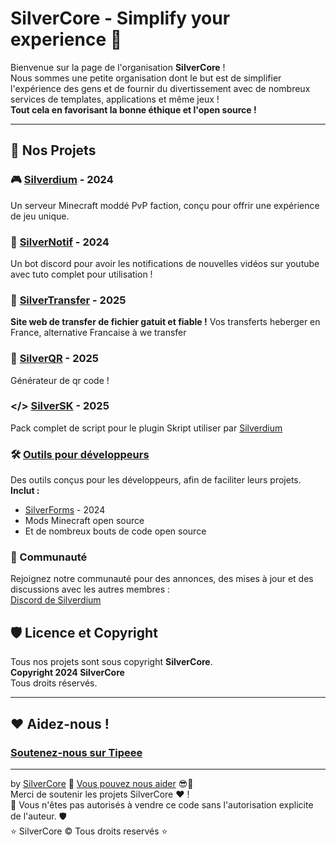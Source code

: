 <!-- ![SilverCore Logo](https://api.silverdium.fr/img/logo.png) -->

# SilverCore - Simplify your experience 🚀

Bienvenue sur la page de l'organisation **SilverCore** !  
Nous sommes une petite organisation dont le but est de simplifier l'expérience des gens
et de fournir du divertissement avec de nombreux services de templates, applications et même jeux !  
**Tout cela en favorisant la bonne éthique et l'open source !**

---
## 🌟 Nos Projets

### 🎮 [Silverdium](https://silverdium.fr) - 2024
Un serveur Minecraft moddé PvP faction, conçu pour offrir une expérience de jeu unique.  

### 🤖 [SilverNotif](https://github.com/SilverCore-Git/SilverNotif) - 2024
Un bot discord pour avoir les notifications de nouvelles vidéos sur youtube
avec tuto complet pour utilisation !

### 💾 [SilverTransfer](https://transfert.sivlerdium.fr) - 2025
**Site web de transfer de fichier gatuit et fiable !**
Vos transferts heberger en France, alternative Francaise à we transfer 

### 💾 [SilverQR](https://qr.sivlerdium.fr) - 2025
Générateur de qr code !

### </> [SilverSK](https://github.com/SilverCore-Git/SilverSK) - 2025
Pack complet de script pour le plugin Skript utiliser par [Silverdium](https://silverdium.fr)

### 🛠️ [Outils pour développeurs](https://github.com/silvercore/tools)
Des outils conçus pour les développeurs, afin de faciliter leurs projets.  
**Inclut :**
- [SilverForms](https://github.com/silverCore-Git/SilverForms) - 2024
- Mods Minecraft open source
- Et de nombreux bouts de code open source


### 💬 Communauté
Rejoignez notre communauté pour des annonces, des mises à jour et des discussions avec les autres membres :  
[Discord de Silverdium](https://discord.gg/tW2EQ4EsD6)

## 🛡️ Licence et Copyright

Tous nos projets sont sous copyright **SilverCore**.  
**Copyright 2024 SilverCore**  
Tous droits réservés.

---

## ❤️ Aidez-nous !

### **[Soutenez-nous sur Tipeee](https://tipeee.com/silverdium)**

---

by [SilverCore](https://github.com/SilverCore-Git) 👑 [Vous pouvez nous aider](https://tipeee.com/silverdium) 😎💸<br>
Merci de soutenir les projets SilverCore ❤️ !<br>
🔐 Vous n'êtes pas autorisés à vendre ce code sans l'autorisation explicite de l'auteur. 🛡️<br>
⭐  SilverCore ©️ Tous droits reservés  ⭐
